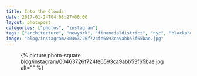 ```yaml
---
title: Into the Clouds
date: 2017-01-24T04:08:27+00:00
layout: photopost
categories: ["photos", "instagram"]
tags: ["architecture", "newyork", "financialdistrict", "nyc", "blackandwhite"]
image: "blog/instagram/00463726f724fe6593ca9abb53f65bae.jpg"
---
```


<figure class="photo photo--square">
  {% picture photo-square blog/instagram/00463726f724fe6593ca9abb53f65bae.jpg alt="" %}
</figure>


